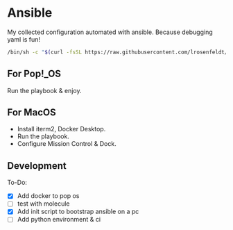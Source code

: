 # Ansible

My collected configuration automated with ansible. Because debugging yaml is fun!

```bash
/bin/sh -c "$(curl -fsSL https://raw.githubusercontent.com/lrosenfeldt/ansible/main/scripts/ansible-init)"
```

## For Pop!\_OS

Run the playbook & enjoy.

## For MacOS

- Install iterm2, Docker Desktop.
- Run the playbook.
- Configure Mission Control & Dock.

## Development

To-Do:
- [x] Add docker to pop os
- [ ] test with molecule
- [x] Add init script to bootstrap ansible on a pc
- [ ] Add python environment & ci
